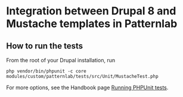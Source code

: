 # Integration between Drupal 8 and Mustache templates in Patternlab 

## How to run the tests

From the root of your Drupal installation, run

````
php vendor/bin/phpunit -c core modules/custom/patternlab/tests/src/Unit/MustacheTest.php
````

For more options, see the Handbook page [Running PHPUnit tests](https://www.drupal.org/node/2116263).
